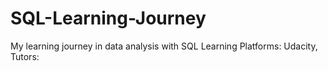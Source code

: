 # SQL-Learning-Journey
My learning journey in data analysis with SQL
Learning Platforms: Udacity,
Tutors: 
